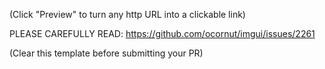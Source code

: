 (Click "Preview" to turn any http URL into a clickable link)

PLEASE CAREFULLY READ:
https://github.com/ocornut/imgui/issues/2261

(Clear this template before submitting your PR)

